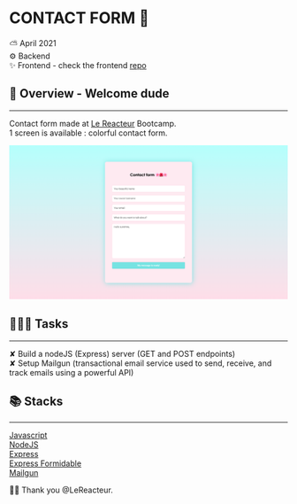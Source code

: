 # CONTACT FORM 💌

⛅️ April 2021  
⚙️ Backend  
✨ Frontend - check the frontend [repo](https://github.com/manon-boiteau/form-front-LeReacteur)

## 🌈 Overview - Welcome dude

---

Contact form made at [Le Reacteur](https://www.lereacteur.io/) Bootcamp.  
1 screen is available : colorful contact form.

![Screen 1](img/contact-form.png)

## 👩🏻‍💻 Tasks

---

✘ Build a nodeJS (Express) server (GET and POST endpoints)  
✘ Setup Mailgun (transactional email service used to send, receive, and track emails using a powerful API)

## 📚 Stacks

---

[Javascript](https://www.w3schools.com/js/default.asp)  
[NodeJS](https://nodejs.org/api/documentation.html)  
[Express](https://github.com/expressjs/express)  
[Express Formidable](https://github.com/hatashiro/express-formidable)  
[Mailgun](https://documentation.mailgun.com/en/latest/)

🙏🏻 Thank you @LeReacteur.
